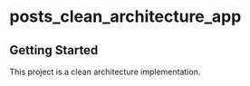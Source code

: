 # posts_clean_architecture_app


## Getting Started

This project is a clean architecture implementation.
